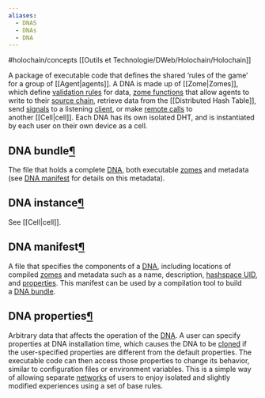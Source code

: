 ```yaml
---
aliases:
  - DNAS
  - DNAs
  - DNA
---
```

#holochain/concepts
[[Outils et Technologie/DWeb/Holochain/Holochain]]

A package of executable code that defines the shared ‘rules of the game’ for a group of [[Agent|agents]]. A DNA is made up of [[Zome|Zomes]], which define [validation rules](https://developer.holochain.org/glossary/#validation-rule) for data, [zome functions](https://developer.holochain.org/glossary/#zome-function) that allow agents to write to their [source chain](https://developer.holochain.org/glossary/#source-chain), retrieve data from the [[Distributed Hash Table]], send [signals](https://developer.holochain.org/glossary/#signal) to a listening [client](https://developer.holochain.org/glossary/#client), or make [remote calls](https://developer.holochain.org/glossary/#remote-call) to another [[Cell|cell]]. Each DNA has its own isolated DHT, and is instantiated by each user on their own device as a cell.

## DNA bundle[¶](https://developer.holochain.org/glossary/#dna-bundle "Permanent link")

The file that holds a complete [DNA](https://developer.holochain.org/glossary/#dna), both executable [zomes](https://developer.holochain.org/glossary/#zome) and metadata (see [DNA manifest](https://developer.holochain.org/glossary/#dna-manifest) for details on this metadata).

## DNA instance[¶](https://developer.holochain.org/glossary/#dna-instance "Permanent link")

See [[Cell|cell]].

## DNA manifest[¶](https://developer.holochain.org/glossary/#dna-manifest "Permanent link")

A file that specifies the components of a [DNA](https://developer.holochain.org/glossary/#dna), including locations of compiled [zomes](https://developer.holochain.org/glossary/#zome) and metadata such as a name, description, [hashspace UID](https://developer.holochain.org/glossary/#hashspace-uid), and [properties](https://developer.holochain.org/glossary/#dna-properties). This manifest can be used by a compilation tool to build a [DNA bundle](https://developer.holochain.org/glossary/#dna-bundle).

## DNA properties[¶](https://developer.holochain.org/glossary/#dna-properties "Permanent link")

Arbitrary data that affects the operation of the [DNA](https://developer.holochain.org/glossary/#dna). A user can specify properties at DNA installation time, which causes the DNA to be [cloned](https://developer.holochain.org/glossary/#clone-dna) if the user-specified properties are different from the default properties. The executable code can then access those properties to change its behavior, similar to configuration files or environment variables. This is a simple way of allowing separate [networks](https://developer.holochain.org/glossary/#network) of users to enjoy isolated and slightly modified experiences using a set of base rules.